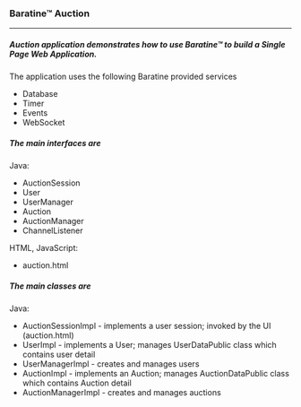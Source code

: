 ### Baratine™ Auction

***

##### Auction application demonstrates how to use Baratine™ to build a Single Page Web Application.

The application uses the following Baratine provided services
 * Database
 * Timer
 * Events
 * WebSocket

##### The main interfaces are

Java:

* AuctionSession
* User
* UserManager
* Auction
* AuctionManager
* ChannelListener

HTML, JavaScript:
* auction.html

##### The main classes are

Java:

* AuctionSessionImpl - implements a user session; invoked by the UI (auction.html)
* UserImpl - implements a User; manages UserDataPublic class which contains user detail
* UserManagerImpl - creates and manages users
* AuctionImpl - implements an Auction; manages AuctionDataPublic class which contains Auction detail
* AuctionManagerImpl - creates and manages auctions

